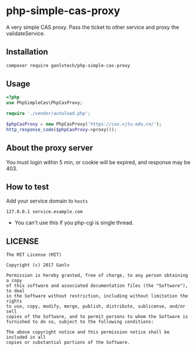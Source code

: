 # php-simple-cas-proxy

A very simple CAS proxy.
Pass the ticket to other service and proxy the validateService.

## Installation

```bash
composer require ganlvtech/php-simple-cas-proxy
```

## Usage

```php
<?php
use PhpSimpleCas\PhpCasProxy;

require './vendor/autoload.php';

$phpCasProxy = new PhpCasProxy('https://cas.xjtu.edu.cn/');
http_response_code($phpCasProxy->proxy());
```

## About the proxy server

You must login within 5 min, or cookie will be expired, and response may be 403.

## How to test

Add your service domain to `hosts`
```text
127.0.0.1 service.example.com
``` 

* You can't use this if you php-cgi is single thread.

## LICENSE

    The MIT License (MIT)
    
    Copyright (c) 2017 Ganlv
    
    Permission is hereby granted, free of charge, to any person obtaining a copy
    of this software and associated documentation files (the "Software"), to deal
    in the Software without restriction, including without limitation the rights
    to use, copy, modify, merge, publish, distribute, sublicense, and/or sell
    copies of the Software, and to permit persons to whom the Software is
    furnished to do so, subject to the following conditions:
    
    The above copyright notice and this permission notice shall be included in all
    copies or substantial portions of the Software.
